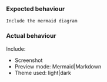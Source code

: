 ### Expected behaviour

```mermaid
Include the mermaid diagram
```

### Actual behaviour

Include:
   * Screenshot
   * Preview mode: Mermaid|Markdown
   * Theme used: light|dark
